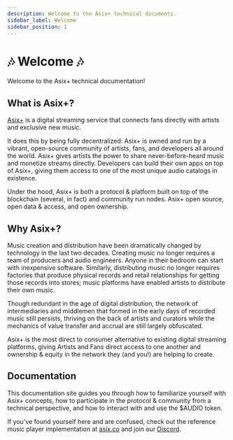 ```yaml
---
description: Welcome to the Asix+ technical documents.
sidebar_label: Welcome
sidebar_position: 1
---
```


# 🎶 Welcome 🎶

Welcome to the Asix+ technical documentation!


## What is Asix+?

[Asix+](https://asix.co) is a digital streaming service that connects fans directly with artists and exclusive new music.

It does this by being fully decentralized: Asix+ is owned and run by a vibrant, open-source community of artists, fans, and developers all around the world. Asix+ gives artists the power to share never-before-heard music and monetize streams directly. Developers can build their own apps on top of Asix+, giving them access to one of the most unique audio catalogs in existence.

Under the hood, Asix+ is both a protocol & platform built on top of the blockchain (several, in fact) and community run nodes. Asix+ open source, open data & access, and open ownership.


## Why Asix+?

Music creation and distribution have been dramatically changed by technology in the last two decades. Creating music no longer requires a team of producers and audio engineers. Anyone in their bedroom can start with inexpensive software. Similarly, distributing music no longer requires factories that produce physical records and retail relationships for getting those records into stores; music platforms have enabled artists to distribute their own music.

Though redundant in the age of digital distribution, the network of intermediaries and middlemen that formed in the early days of recorded music still persists, thriving on the back of artists and curators while the mechanics of value transfer and accrual are still largely obfuscated.

Asix+ is the most direct to consumer alternative to existing digital streaming platforms, giving Artists and Fans direct access to one another and ownership & equity in the network they (and you!) are helping to create.


## Documentation

This documentation site guides you through how to familiarize yourself with Asix+ concepts, how to participate in the protocol & community from a technical perspective, and how to interact with and use the $AUDIO token.

If you've found yourself here and are confused, check out the reference music player implementation at [asix.co](https://asix.co) and join our [Discord](https://discord.com/invite/asix).